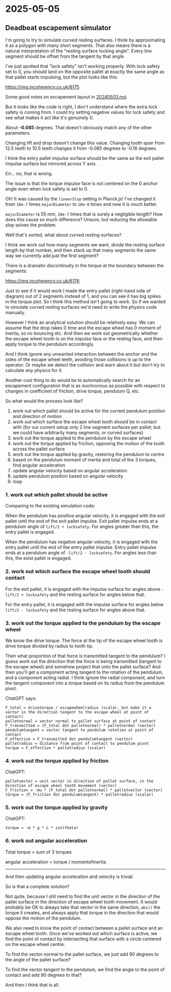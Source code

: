 # 2025-05-05

## Deadbeat escapement simulator

I'm going to try to simulate curved resting surfaces. I think by approximating it as a polygon with many short segments. That also means there is
a natural interpretation of the "resting surface locking angle". Every line segment should be offset from the tangent by that angle.

I've just spotted that "lock safety" isn't working properly. With lock safety set to 0, you should land on the opposite pallet at exactly the same angle
as that pallet starts impulsing, but the plot looks like this:

https://img.incoherency.co.uk/6175

Some good notes on escapement layout in [20240503.md](2024-05-03).

But it looks like the code is right, I don't understand where the extra lock safety is coming from. I could try setting negative values for
lock safety and see what makes it act like it's genuinely 0.

About **-0.085** degrees. That doesn't obviously match any of the other parameters.

Changing lift and drop doesn't change this value. Changing tooth span from 12.5 teeth to 10.5 teeth changes it from -0.085 degrees
to -0.16 degrees.

I think the entry pallet impulse surface should be the same as the exit pallet impulse surface but mirrored across Y axis.

Err... no, that is wrong.

The issue is that the torque impulse face is not centered on the 0 anchor angle even when lock safety is set to 0.

Oh! It was caused by the `linearSlop` setting in Planck.js! I've changed it from `10e-7` times `majorDiameter` to `10e-8` times and now it is much better.

`majorDiameter` is 55 mm, `10e-7` times that is surely a negligible length? How does this cause so much difference? Unsure, but reducing the allowable slop
solves the problem.

Well that's sorted, what about curved resting surfaces?

I think we work out how many segments we want, divide the resting surface length by that number, and then stack up
that many segments the same way we currently add just the first segment?

There is a dramatic discontinuity in the torque at the boundary between the segments:

https://img.incoherency.co.uk/6176

Just to see if it would work I made the entry pallet (right-hand side of diagram) out of 2 segments instead of 1, and you can see it has big
spikes in the torque plot. So I think this method isn't going to work. So if we wanted to simulate curved resting surfaces we'd need to write
the physics code manually.

However I think an analytical solution should be relatively easy. We can assume that the drop takes 0 time and the escape wheel has 0 moment of inertia, so
no bouncing etc. And then we work out geometrically whether the escape wheel tooth is on the impulse face or the resting face, and then apply torque to the
pendulum accordingly.

And I think ignore any unwanted interaction between the anchor and the sides of the escape wheel teeth, avoiding those collisions is up to the operator. Or
maybe we detect the collision and warn about it but don't try to calculate any physics for it.

Another cool thing to do would be to automatically search for an escapement configuration that is as isochronous as possible with respect to changes in coefficient of friction,
drive torque, pendulum Q, etc.

So what would the process look like?

1. work out which pallet should be active for the current pendulum position and direction of motion
2. work out which surface the escape wheel tooth should be in contact with (for our current setup only 2 line segment surfaces per pallet; but we could have arbitrarily many segments, or curved surfaces)
3. work out the torque applied to the pendulum by the escape wheel
4. work out the torque applied by friction, opposing the motion of the tooth across the pallet surface
5. work out the torque applied by gravity, restoring the pendulum to centre
6. based on the pendulum moment of inertia and total of the 3 torques, find angular acceleration
7. update angular velocity based on angular acceleration
8. update pendulum position based on angular velocity
9. loop

### 1. work out which pallet should be active

Comparing to the existing simulation code:

When the pendulum has positive angular velocity, it is engaged with the exit pallet until the end of the exit pallet impulse.
Exit pallet impulse ends at a pendulum angle of `lift/2 + locksafety`. For angles greater than this, the entry pallet is engaged.

When the pendulum has negative angular velocity, it is engaged with the entry pallet until the end of the entry pallet impulse.
Entry pallet impulse ends at a pendulum angle of `-lift/2 - locksafety`. For angles less than this, the exist pallet is engaged.

### 2. work out which surface the escape wheel tooth should contact

For the exit pallet, it is engaged with the impulse surface for angles above `-lift/2 + locksafety` and the resting surface for angles
below that.

For the entry pallet, it is engaged with the impulse surface for angles below `lift/2 - locksafety` and the resting surface for angles
above that.

### 3. work out the torque applied to the pendulum by the escape wheel

We know the drive torque. The force at the tip of the escape wheel tooth is drive torque divided by radius to tooth tip.

Then what proportion of that force is transmitted tangent to the pendulum? I guess work out the direction that the force is being
transmitted (tangent to the escape wheel) and somehow project that onto the pallet surface? And then you'll get a component
acting tangent to the rotation of the pendulum, and a component acting radial. I think ignore the radial component, and turn the
tangent component into a torque based on its radius from the pendulum pivot.

ChatGPT says:

    F_total = drivetorque / escapewheelradius (scalar, but make it a vector in the direction tangent to the escape wheel at point of contact)
    palletnormal = vector normal to pallet surface at point of contact
    F_transmitted = (F_total dot palletnormal) * palletnormal (vector)
    pendulumtangent = vector tangent to pendulum rotation at point of contact
    F_effective = F_transmitted dot pendulumtangent (vector)
    palletradius = distance from point of contact to pendulum pivot
    torque = F_effective * palletradius (scalar)

### 4. work out the torque applied by friction

ChatGPT:

    palletvector = unit vector in direction of pallet surface, in the direction of escape wheel tooth movement (vector)
    F_friction = -mu * (F_total dot palletnormal) * palletvector (vector)
    torque = (F_friction dot pendulumtangent) * palletradius (scalar)

### 5. work out the torque applied by gravity

ChatGPT:

    torque = -m * g * L * sin(theta)

### 6. work out angular acceleration

Total torque = sum of 3 torques

angular acceleration = torque / momentofinertia

---

And then updating angular acceleration and velocity is trivial.

So is that a complete solution?

Not quite, because I still need to find the unit vector in the direction of the pallet surface in the direction of escape wheel tooth movement.
It would probably be OK to always take that vector in the same direction, `abs()` the torque it creates, and always apply that torque in the direction
that would oppose the motion of the pendulum.

We also need to know the point of contact between a pallet surface and an escape wheel tooth. Once we've worked out which surface is active, we find
the point of contact by intersecting that surface with a circle centered on the escape wheel centre.

To find the vector normal to the pallet surface, we just add 90 degrees to the angle of the pallet surface?

To find the vector tangent to the pendulum, we find the angle to the point of contact and add 90 degrees to that?

And then I think that is all.

